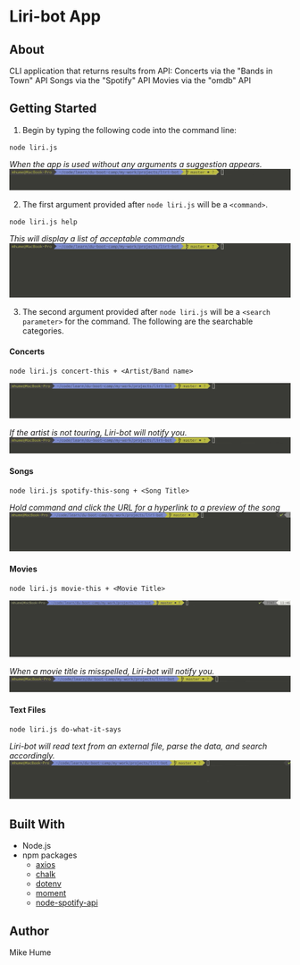# Liri-bot App

## About
CLI application that returns results from API:
Concerts via the "Bands in Town" API
Songs via the "Spotify" API
Movies via the "omdb" API


## Getting Started
1. Begin by typing the following code into the command line:
```
node liri.js
```
*When the app is used without any arguments a suggestion appears.*
![](gifs/no-args-gif.gif)


2. The first argument provided after `node liri.js` will be a `<command>`.
```
node liri.js help
```
*This will display a list of acceptable commands*
![](gifs/help.gif)


3. The second argument provided after `node liri.js` will be a `<search parameter>` for the command. The following are the searchable categories.


#### Concerts
```
node liri.js concert-this + <Artist/Band name>
```
![](gifs/concert.gif)

*If the artist is not touring, Liri-bot will notify you.*
![](gifs/no-concert.gif)


#### Songs
```
node liri.js spotify-this-song + <Song Title>
```
*Hold command and click the URL for a hyperlink to a preview of the song*
![](gifs/song.gif)


#### Movies
```
node liri.js movie-this + <Movie Title>
```
![](gifs/movie.gif)

*When a movie title is misspelled, Liri-bot will notify you.*
![](gifs/movie-typo.gif)


#### Text Files
```
node liri.js do-what-it-says
```
*Liri-bot will read text from an external file, parse the data, and search accordingly.*
![](gifs/text.gif)


## Built With
* Node.js
* npm packages
    * [axios](https://www.npmjs.com/package/axios)
    * [chalk](https://www.npmjs.com/package/chalk)
    * [dotenv](https://www.npmjs.com/package/dotenv)
    * [moment](https://www.npmjs.com/package/moment)
    * [node-spotify-api](https://www.npmjs.com/package/node-spotify-api)

## Author
Mike Hume